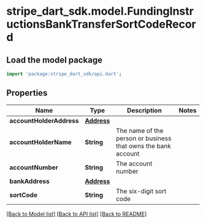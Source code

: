 # stripe_dart_sdk.model.FundingInstructionsBankTransferSortCodeRecord

## Load the model package
```dart
import 'package:stripe_dart_sdk/api.dart';
```

## Properties
Name | Type | Description | Notes
------------ | ------------- | ------------- | -------------
**accountHolderAddress** | [**Address**](Address.md) |  | 
**accountHolderName** | **String** | The name of the person or business that owns the bank account | 
**accountNumber** | **String** | The account number | 
**bankAddress** | [**Address**](Address.md) |  | 
**sortCode** | **String** | The six-digit sort code | 

[[Back to Model list]](../README.md#documentation-for-models) [[Back to API list]](../README.md#documentation-for-api-endpoints) [[Back to README]](../README.md)



